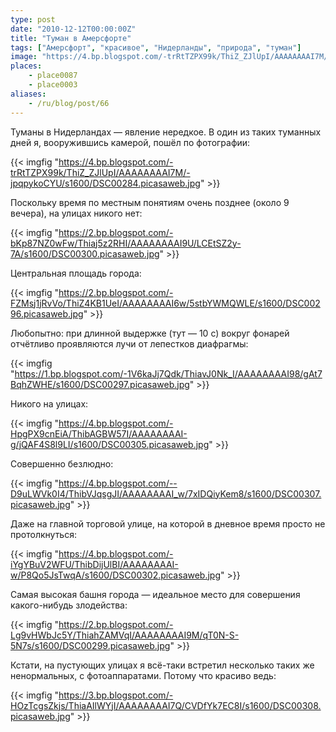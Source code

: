 ```yaml
---
type: post
date: "2010-12-12T00:00:00Z"
title: "Туман в Амерсфорте"
tags: ["Амерсфорт", "красивое", "Нидерланды", "природа", "туман"]
image: "https://4.bp.blogspot.com/-trRtTZPX99k/ThiZ_ZJlUpI/AAAAAAAAI7M/-jpqpykoCYU/s1600/DSC00284.picasaweb.jpg"
places:
    - place0087
    - place0003
aliases:
    - /ru/blog/post/66
---
```


Туманы в Нидерландах — явление нередкое. В один из таких туманных дней я, вооружившись камерой, пошёл по фотографии:

{{< imgfig "https://4.bp.blogspot.com/-trRtTZPX99k/ThiZ_ZJlUpI/AAAAAAAAI7M/-jpqpykoCYU/s1600/DSC00284.picasaweb.jpg" >}}

<!--more-->

Поскольку время по местным понятиям очень позднее (около 9 вечера), на улицах никого нет:

{{< imgfig "https://2.bp.blogspot.com/-bKp87NZ0wFw/Thiaj5z2RHI/AAAAAAAAI9U/LCEtSZ2y-7A/s1600/DSC00300.picasaweb.jpg" >}}

Центральная площадь города:

{{< imgfig "https://2.bp.blogspot.com/-FZMsj1jRvVo/ThiZ4KB1UeI/AAAAAAAAI6w/5stbYWMQWLE/s1600/DSC00296.picasaweb.jpg" >}}

Любопытно: при длинной выдержке (тут — 10 с) вокруг фонарей отчётливо проявляются лучи от лепестков диафрагмы:

{{< imgfig "https://1.bp.blogspot.com/-1V6kaJj7Qdk/ThiavJ0Nk_I/AAAAAAAAI98/gAt7BqhZWHE/s1600/DSC00297.picasaweb.jpg" >}}

Никого на улицах:

{{< imgfig "https://4.bp.blogspot.com/-HpgPX9cnEiA/ThibAGBW57I/AAAAAAAAI-g/jQAF4S8l9LI/s1600/DSC00305.picasaweb.jpg" >}}

Совершенно безлюдно:

{{< imgfig "https://4.bp.blogspot.com/--D9uLWVk0I4/ThibVJqsgJI/AAAAAAAAI_w/7xIDQiyKem8/s1600/DSC00307.picasaweb.jpg" >}}

Даже на главной торговой улице, на которой в дневное время просто не протолкнуться:

{{< imgfig "https://4.bp.blogspot.com/-iYgYBuV2WFU/ThibDijUlBI/AAAAAAAAI-w/P8Qo5JsTwqA/s1600/DSC00302.picasaweb.jpg" >}}

Самая высокая башня города — идеальное место для совершения какого-нибудь злодейства:

{{< imgfig "https://2.bp.blogspot.com/-Lg9vHWbJc5Y/ThiahZAMVqI/AAAAAAAAI9M/qT0N-S-5N7s/s1600/DSC00299.picasaweb.jpg" >}}

Кстати, на пустующих улицах я всё-таки встретил несколько таких же ненормальных, с фотоаппаратами. Потому что красиво ведь:

{{< imgfig "https://3.bp.blogspot.com/-HOzTcgsZkjs/ThiaAIlWYjI/AAAAAAAAI7Q/CVDfYk7EC8I/s1600/DSC00308.picasaweb.jpg" >}}
